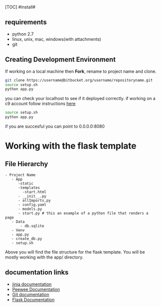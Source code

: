 [TOC]
#install#
## requirements ##
* python 2.7
* linux, unix, mac, windows(with attachments)
* git 

## Creating Development Environment ##
If working on a local machine then **Fork**, rename to project name and clone.

``` bash
git clone https://username@bitbucket.org/username/repositoryname.git
source setup.sh
python app.py
```
you can check your localhost to see if it deployed correctly.
if working on a c9 account follow instructions [here](https://docs.google.com/document/d/17GK7uKqdma5DMnHZXlMJwnAn63HdU9446fV1lAcxxus/edit)
``` bash
source setup.sh
python app.py
``` 
if you are succesful you can point to 0.0.0.0:8080

# Working with the flask template #
## File Hierarchy ##
```
- Project Name
   - App
      -static
      -templates
        -start.html
      - __init__.py
      - allImports.py
      - config.yaml
      - models.py
      - start.py # this an example of a python file that renders a page
   - Data
       - db.sqlite
   - Venv
   - app.py
   - create_db.py
   - setup.sh
```
Above you will find the file structure for the flask template. You will be mostly working with the app/ directory.

## documentation links ##

* [jinja documentation](http://jinja.pocoo.org/)
* [Peewee Documentation](http://docs.peewee-orm.com/en/latest/)
* [Git documentation](https://git-scm.com/documentation)
* [Flask Documentation](http://flask.pocoo.org/docs/0.10/)